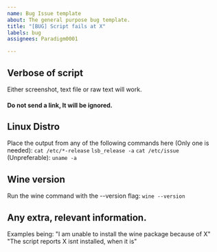 ```yaml
---
name: Bug Issue template
about: The general purpose bug template.
title: "[BUG] Script fails at X"
labels: bug
assignees: Paradigm0001

---
```


## Verbose of script
Either screenshot, text file or raw text will work. 
#### Do not send a link, It will be ignored.

## Linux Distro
Place the output from any of the following commands here (Only one is needed):
`cat /etc/*-release`
`lsb_release -a`
`cat /etc/issue`
(Unpreferable): `uname -a`

## Wine version
Run the wine command with the --version flag:
`wine --version`

## Any extra, relevant information.
Examples being:
"I am unable to install the wine package because of X"
"The script reports X isnt installed, when it is"
